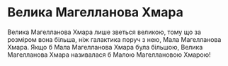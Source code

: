 # Велика Магелланова Хмара

Велика Магелланова Хмара лише зветься великою, тому що за розміром вона більша,
ніж галактика поруч з нею, Мала Магелланова Хмара. Якщо б Мала Магелланова Хмара
була більшою, Велика Магелланова Хмара називалася б Малою Магеллановою Хмарою!

